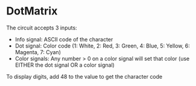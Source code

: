 # DotMatrix
The circuit accepts 3 inputs:
- Info signal: ASCII code of the character
- Dot signal: Color code (1: White, 2: Red, 3: Green, 4: Blue, 5: Yellow, 6: Magenta, 7: Cyan)
- Color signals: Any number > 0 on a color signal will set that color (use EITHER the dot signal OR a color signal)

To display digits, add 48 to the value to get the character code
